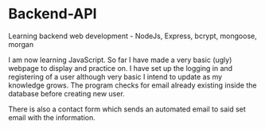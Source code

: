 # Backend-API

Learning backend web development - NodeJs, Express, bcrypt, mongoose, morgan

I am now learning JavaScript. So far I have made a very basic (ugly) webpage to display and practice on. I have set up the logging in and registering of a user although very basic I intend to update as my knowledge grows. The program checks for email already existing inside the database before creating new user.

There is also a contact form which sends an automated email to said set email with the information.
